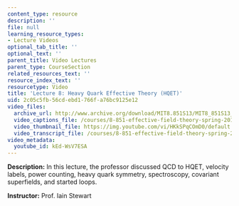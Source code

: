 ```yaml
---
content_type: resource
description: ''
file: null
learning_resource_types:
- Lecture Videos
optional_tab_title: ''
optional_text: ''
parent_title: Video Lectures
parent_type: CourseSection
related_resources_text: ''
resource_index_text: ''
resourcetype: Video
title: 'Lecture 8: Heavy Quark Effective Theory (HQET)'
uid: 2c05c5fb-56cd-ebd1-766f-a76bc9125e12
video_files:
  archive_url: http://www.archive.org/download/MIT8.851S13/MIT8_851S13_lec08_300k.mp4
  video_captions_file: /courses/8-851-effective-field-theory-spring-2013/c7217ec51bf95d4c8193055a7b148f87_kEd-WsV7ESA.vtt
  video_thumbnail_file: https://img.youtube.com/vi/HKkSPqCOmD0/default.jpg
  video_transcript_file: /courses/8-851-effective-field-theory-spring-2013/956f7c5a6d223bd99b08e29b1c46262d_kEd-WsV7ESA.pdf
video_metadata:
  youtube_id: kEd-WsV7ESA
---
```


**Description:** In this lecture, the professor discussed QCD to HQET, velocity labels, power counting, heavy quark symmetry, spectroscopy, covariant superfields, and started loops.

**Instructor:** Prof. Iain Stewart